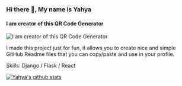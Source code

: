 ### Hi there 👋, My name is Yahya
#### I am creator of this QR Code Generator
![I am creator of this QR Code Generator](https://yahyafazlani.pythonanywhere.com/)

I made this project just for fun, it allows you to create nice and simple GitHub Readme files that you can copy/paste and use in your profile.

Skills: Django / Flask / React

[![Yahya's github stats](https://github-readme-stats.vercel.app/api?username=YahyaFazlani)](https://github.com/YahyaFazlani/github-readme-stats)
